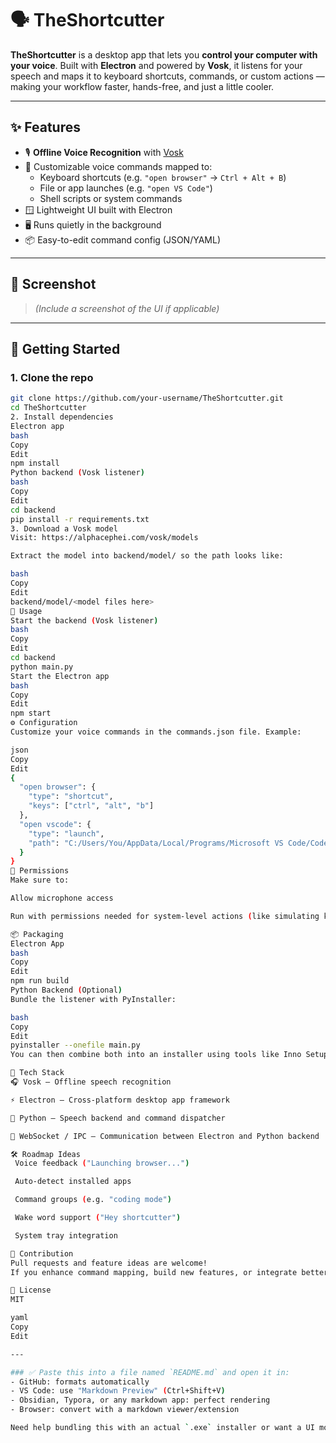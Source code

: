 # 🗣️ TheShortcutter

**TheShortcutter** is a desktop app that lets you **control your computer with your voice**. Built with **Electron** and powered by **Vosk**, it listens for your speech and maps it to keyboard shortcuts, commands, or custom actions — making your workflow faster, hands-free, and just a little cooler.

---

## ✨ Features

- 🎙️ **Offline Voice Recognition** with [Vosk](https://alphacephei.com/vosk/)
- 🧠 Customizable voice commands mapped to:
  - Keyboard shortcuts (e.g. `"open browser"` → `Ctrl + Alt + B`)
  - File or app launches (e.g. `"open VS Code"`)
  - Shell scripts or system commands
- 🪟 Lightweight UI built with Electron
- 🖥️ Runs quietly in the background
- 📦 Easy-to-edit command config (JSON/YAML)

---

## 📸 Screenshot

> *(Include a screenshot of the UI if applicable)*

---

## 🚀 Getting Started

### 1. Clone the repo

```bash
git clone https://github.com/your-username/TheShortcutter.git
cd TheShortcutter
2. Install dependencies
Electron app
bash
Copy
Edit
npm install
Python backend (Vosk listener)
bash
Copy
Edit
cd backend
pip install -r requirements.txt
3. Download a Vosk model
Visit: https://alphacephei.com/vosk/models

Extract the model into backend/model/ so the path looks like:

bash
Copy
Edit
backend/model/<model files here>
🧪 Usage
Start the backend (Vosk listener)
bash
Copy
Edit
cd backend
python main.py
Start the Electron app
bash
Copy
Edit
npm start
⚙️ Configuration
Customize your voice commands in the commands.json file. Example:

json
Copy
Edit
{
  "open browser": {
    "type": "shortcut",
    "keys": ["ctrl", "alt", "b"]
  },
  "open vscode": {
    "type": "launch",
    "path": "C:/Users/You/AppData/Local/Programs/Microsoft VS Code/Code.exe"
  }
}
🔐 Permissions
Make sure to:

Allow microphone access

Run with permissions needed for system-level actions (like simulating keys or launching apps)

📦 Packaging
Electron App
bash
Copy
Edit
npm run build
Python Backend (Optional)
Bundle the listener with PyInstaller:

bash
Copy
Edit
pyinstaller --onefile main.py
You can then combine both into an installer using tools like Inno Setup, NSIS, or a custom bundler script.

🧰 Tech Stack
🎧 Vosk — Offline speech recognition

⚡ Electron — Cross-platform desktop app framework

🐍 Python — Speech backend and command dispatcher

📡 WebSocket / IPC — Communication between Electron and Python backend

🛠️ Roadmap Ideas
 Voice feedback ("Launching browser...")

 Auto-detect installed apps

 Command groups (e.g. "coding mode")

 Wake word support ("Hey shortcutter")

 System tray integration

🙌 Contribution
Pull requests and feature ideas are welcome!
If you enhance command mapping, build new features, or integrate better models — share them!

📄 License
MIT

yaml
Copy
Edit

---

### ✅ Paste this into a file named `README.md` and open it in:
- GitHub: formats automatically
- VS Code: use "Markdown Preview" (Ctrl+Shift+V)
- Obsidian, Typora, or any markdown app: perfect rendering
- Browser: convert with a markdown viewer/extension

Need help bundling this with an actual `.exe` installer or want a UI mockup next?







